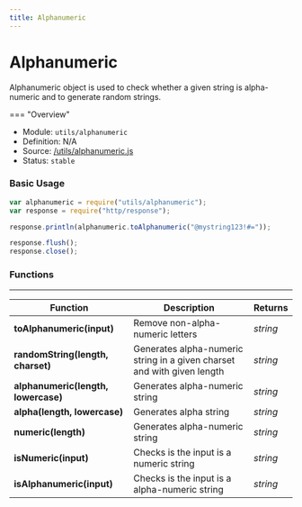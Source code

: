 ```yaml
---
title: Alphanumeric
---
```


Alphanumeric
===

Alphanumeric object is used to check whether a given string is alpha-numeric and to generate random strings.

=== "Overview"
- Module: `utils/alphanumeric`
- Definition: N/A
- Source: [/utils/alphanumeric.js](https://github.com/eclipse/dirigible/blob/master/components/api-utils/src/main/resources/META-INF/dirigible/utils/alphanumeric.js)
- Status: `stable`

### Basic Usage

```javascript
var alphanumeric = require("utils/alphanumeric");
var response = require("http/response");

response.println(alphanumeric.toAlphanumeric("@mystring123!#="));

response.flush();
response.close();
```

### Functions

---

Function     | Description | Returns
------------ | ----------- | --------
**toAlphanumeric(input)**   | Remove non-alpha-numeric letters | *string*
**randomString(length, charset)**   | Generates alpha-numeric string in a given charset and with given length | *string*
**alphanumeric(length, lowercase)**   | Generates alpha-numeric string | *string*
**alpha(length, lowercase)**   | Generates alpha string | *string*
**numeric(length)**   | Generates alpha-numeric string | *string*
**isNumeric(input)**   | Checks is the input is a numeric string | *string*
**isAlphanumeric(input)**   | Checks is the input is a alpha-numeric string | *string*

